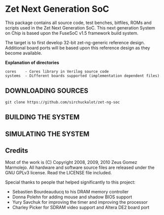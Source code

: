 Zet Next Generation SoC
=======================

This package contains all source code, test benches, bitfiles, ROMs and scripts used in the Zet Next Generation SoC. This next generation System on Chip is based upon the FuseSoC v1.5 framework build system.

The target is to first develop 32-bit zet-ng-generic reference design. Additional board ports will be based upon this reference design as they become available.

**Explanation of directories**

    cores    - Cores library in Verilog source code
    systems  - Different boards supported (implementation dependent files)

DOWNLOADING SOURCES
-------------------

    git clone https://github.com/sirchuckalot/zet-ng-soc

BUILDING THE SYSTEM
-------------------

SIMULATING THE SYSTEM
---------------------

Credits
-------
  Most of the work is (C) Copyright 2008, 2009, 2010 Zeus Gomez Marmolejo. All hardware and software source files are released under the GNU GPLv3 license. Read the LICENSE file included.

  Special thanks to people that helped significantly to this project:
   - Sebastien Bourdeauducq to his DRAM memory controller
   - Donna Polehn for adding mouse and shadow BIOS support
   - Yury Savchuk for improving the timer and improving the processor
   - Charley Picker for SDRAM video support and Altera DE2 board port
